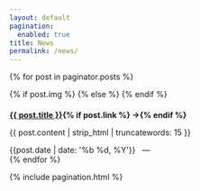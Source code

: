 ```yaml
---
layout: default
pagination:
  enabled: true
title: News
permalink: /news/
---
```

{% for post in paginator.posts %}
<article class="post">
  {% if post.img %}
    <a class="post-thumbnail" style="background-image: url({{"/assets/news/" | prepend: site.baseurl | append : post.img}})" href="{{post.url | prepend: site.baseurl}}"></a>
  {% else %}
  {% endif %}
  <div class="post-content">
    <h2 class="post-title"; style="font-size:100%"><a href="{% if post.link %}{{post.link}}{% else %}{{ post.url| prepend: site.baseurl}}{% endif %}">{{ post.title }}</a>{% if post.link %}<span class="link-arrow"> &rarr;</span>{% endif %}</h2>
    <p>{{ post.content | strip_html | truncatewords: 15 }}</p>
    <span class="post-date">{{post.date | date: '%b %d, %Y'}}&nbsp;&nbsp;&nbsp;—&nbsp;</span>
  </div>
</article>
{% endfor %}

{% include pagination.html %}